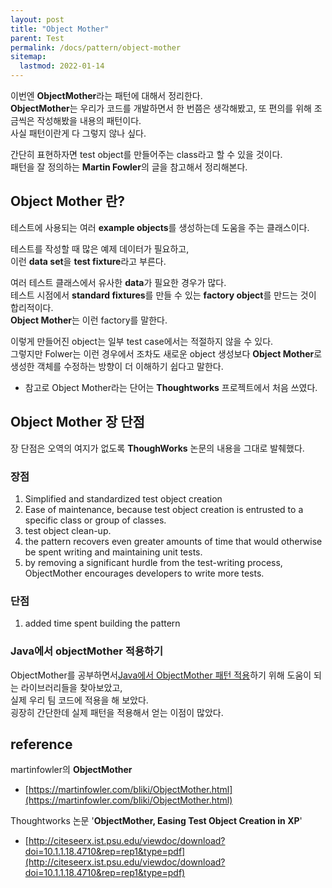 ```yaml
---
layout: post
title: "Object Mother"
parent: Test
permalink: /docs/pattern/object-mother
sitemap:
  lastmod: 2022-01-14
---
```


이번엔 **ObjectMother**라는 패턴에 대해서 정리한다.  
**ObjectMother**는 우리가 코드를 개발하면서 한 번쯤은 생각해봤고, 또 편의를 위해 조금씩은 작성해봤을 내용의 패턴이다.  
사실 패턴이란게 다 그렇지 않나 싶다.

간단히 표현하자면 test object를 만들어주는 class라고 할 수 있을 것이다.  
패턴을 잘 정의하는 **Martin Fowler**의 글을 참고해서 정리해본다.

## Object Mother 란?

테스트에 사용되는 여러 **example objects**를 생성하는데 도움을 주는 클래스이다.  

테스트를 작성할 때 많은 예제 데이터가 필요하고,  
이런 **data set**을 **test fixture**라고 부른다.

여러 테스트 클래스에서 유사한 **data**가 필요한 경우가 많다.  
테스트 시점에서 **standard fixtures**를 만들 수 있는 **factory object**를 만드는 것이 합리적이다.  
**Object Mother**는 이런 factory를 말한다.

이렇게 만들어진 object는 일부 test case에서는 적절하지 않을 수 있다.  
그렇지만 Folwer는 이런 경우에서 조차도 새로운 object 생성보다 **Object Mother**로 생성한 객체를 수정하는 방향이 더 이해하기 쉽다고 말한다.  

- 참고로 Object Mother라는 단어는 **Thoughtworks** 프로젝트에서 처음 쓰였다.


## Object Mother 장 단점

장 단점은 오역의 여지가 없도록 **ThoughWorks** 논문의 내용을 그대로 발췌했다.

### 장점

1. Simplified and standardized test object creation
2. Ease of maintenance, because test object creation is entrusted to a specific class or group of classes.
3. test object clean-up.
4. the pattern recovers even greater amounts of time that would otherwise be spent writing and maintaining unit tests.
5. by removing a significant hurdle from the test-writing process, ObjectMother encourages developers to write more tests.

### 단점

1. added time spent building the pattern


### Java에서 objectMother 적용하기

ObjectMother를 공부하면서[Java에서 ObjectMother 패턴 적용](/docs/java/library/easyrandom)하기 위해 도움이 되는 라이브러리들을 찾아보았고,  
실제 우리 팀 코드에 적용을 해 보았다.  
굉장히 간단한데 실제 패턴을 적용해서 얻는 이점이 많았다.

## reference

martinfowler의 **ObjectMother**
- [https://martinfowler.com/bliki/ObjectMother.html](https://martinfowler.com/bliki/ObjectMother.html)  

Thoughtworks 논문 '**ObjectMother, Easing Test Object Creation in XP**'
- [http://citeseerx.ist.psu.edu/viewdoc/download?doi=10.1.1.18.4710&rep=rep1&type=pdf](http://citeseerx.ist.psu.edu/viewdoc/download?doi=10.1.1.18.4710&rep=rep1&type=pdf)
